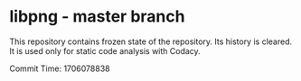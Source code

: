 # libpng - master branch

This repository contains frozen state of the repository.
Its history is cleared. It is used only for static code
analysis with Codacy.

Commit Time: 1706078838
